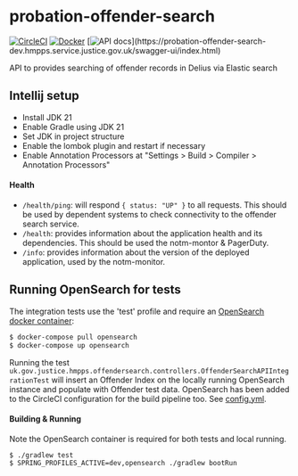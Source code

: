 # probation-offender-search

[![CircleCI](https://circleci.com/gh/ministryofjustice/probation-offender-search/tree/main.svg?style=svg)](https://circleci.com/gh/ministryofjustice/probation-offender-search)
[![Docker](https://github.com/orgs/ministryofjustice/packages?repo_name=probation-offender-search)](https://github.com/orgs/ministryofjustice/packages?repo_name=probation-offender-search)
[![API docs](https://img.shields.io/badge/API_docs_(needs_VPN)-view-85EA2D.svg?logo=swagger)](https://probation-offender-search-dev.hmpps.service.justice.gov.uk/swagger-ui/index.html)

API to provides searching of offender records in Delius via Elastic search

## Intellij setup

- Install JDK 21
- Enable Gradle using JDK 21
- Set JDK in project structure
- Enable the lombok plugin and restart if necessary
- Enable Annotation Processors at "Settings > Build > Compiler > Annotation Processors"

#### Health

- `/health/ping`: will respond `{ status: "UP" }` to all requests.  This should be used by dependent systems to check connectivity to the offender search service.
- `/health`: provides information about the application health and its dependencies.  This should be used the notm-montor & PagerDuty.
- `/info`: provides information about the version of the deployed application, used by the notm-monitor.

## Running OpenSearch for tests
The integration tests use the 'test' profile and require an [OpenSearch docker container](https://opensearch.org/docs/latest/install-and-configure/install-opensearch/docker/):
```bash
$ docker-compose pull opensearch
$ docker-compose up opensearch
```

Running the test `uk.gov.justice.hmpps.offendersearch.controllers.OffenderSearchAPIIntegrationTest` will insert an Offender Index on 
the locally running OpenSearch instance and populate with Offender test data. OpenSearch has been added to the CircleCI configuration for 
the build pipeline too. See [config.yml](./.circleci/config.yml).

#### Building & Running

Note the OpenSearch container is required for both tests and local running.

```$bash
$ ./gradlew test
$ SPRING_PROFILES_ACTIVE=dev,opensearch ./gradlew bootRun
```
